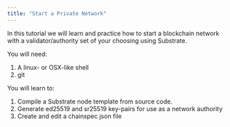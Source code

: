 ```yaml
---
title: "Start a Private Network"
---
```


In this tutorial we will learn and practice how to start a blockchain network with a validator/authority set of your choosing using Substrate.

You will need:
1. A linux- or OSX-like shell
2. git

You will learn to:
1. Compile a Substrate node template from source code.
2. Generate ed25519 and sr25519 key-pairs for use as a network authority
3. Create and edit a chainspec json file
